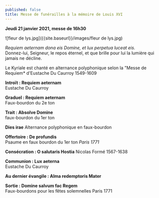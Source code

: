 ```yaml
---
published: false
title: Messe de funérailles à la mémoire de Louis XVI
---
```

**Jeudi 21 janvier 2021, messe de 16h30**  

![fleur de lys.jpg]({{site.baseurl}}/images/fleur de lys.jpg)


*Requiem aeternam dona eis Domine, et lux perpetua luceat eis.*  
Donnez-lui, Seigneur, le repos éternel, et que brille pour lui la lumière qui jamais ne décline.

Le Kyriale est chanté en alternance polyphonique selon la "Messe de Requiem* d'Eustache Du Caurroy 1549-1609

**Introït : Requiem aeternam**  
Eustache Du Caurroy

**Graduel : Requiem aeternam**  
Faux-bourdon du 2e ton

**Trait : Absolve Domine**  
faux-bourdon du 1er ton

**Dies irae**
Alternance polyphonique en faux-bourdon

**Offertoire : De profundis**  
Psaume en faux bourdon du 1er ton *Paris 1771*

**Consécration : O salutaris Hostia**
Nicolas Formé 1567-1638

**Communion : Lux aeterna**  
Eustache Du Caurroy

**Au dernier évangile : Alma redemptoris Mater**

**Sortie : Domine salvum fac Regem**  
Faux-bourdons pour les fêtes solemnelles Paris 1771